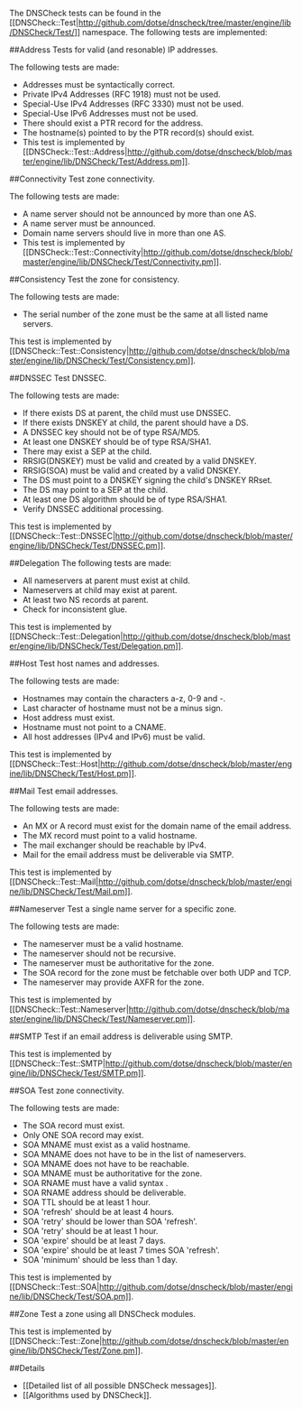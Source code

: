 The DNSCheck tests can be found in the [[DNSCheck::Test|http://github.com/dotse/dnscheck/tree/master/engine/lib/DNSCheck/Test/]] namespace. The following tests are implemented:

##Address
Tests for valid (and resonable) IP addresses.

The following tests are made:

* Addresses must be syntactically correct.
* Private IPv4 Addresses (RFC 1918) must not be used.
* Special-Use IPv4 Addresses (RFC 3330) must not be used.
* Special-Use IPv6 Addresses must not be used.
* There should exist a PTR record for the address.
* The hostname(s) pointed to by the PTR record(s) should exist.
* This test is implemented by [[DNSCheck::Test::Address|http://github.com/dotse/dnscheck/blob/master/engine/lib/DNSCheck/Test/Address.pm]].

##Connectivity
Test zone connectivity.

The following tests are made:

 * A name server should not be announced by more than one AS.
 * A name server must be announced.
 * Domain name servers should live in more than one AS.
 * This test is implemented by [[DNSCheck::Test::Connectivity|http://github.com/dotse/dnscheck/blob/master/engine/lib/DNSCheck/Test/Connectivity.pm]].

##Consistency
Test the zone for consistency.

The following tests are made:

 * The serial number of the zone must be the same at all listed name servers.

This test is implemented by [[DNSCheck::Test::Consistency|http://github.com/dotse/dnscheck/blob/master/engine/lib/DNSCheck/Test/Consistency.pm]].

##DNSSEC
Test DNSSEC.

The following tests are made:

 * If there exists DS at parent, the child must use DNSSEC.
 * If there exists DNSKEY at child, the parent should have a DS.
 * A DNSSEC key should not be of type RSA/MD5.
 * At least one DNSKEY should be of type RSA/SHA1.
 * There may exist a SEP at the child.
 * RRSIG(DNSKEY) must be valid and created by a valid DNSKEY.
 * RRSIG(SOA) must be valid and created by a valid DNSKEY.
 * The DS must point to a DNSKEY signing the child's DNSKEY RRset.
 * The DS may point to a SEP at the child.
 * At least one DS algorithm should be of type RSA/SHA1.
 * Verify DNSSEC additional processing.
 
This test is implemented by [[DNSCheck::Test::DNSSEC|http://github.com/dotse/dnscheck/blob/master/engine/lib/DNSCheck/Test/DNSSEC.pm]].

##Delegation
The following tests are made:

 * All nameservers at parent must exist at child.
 * Nameservers at child may exist at parent.
 * At least two NS records at parent.
 * Check for inconsistent glue.

This test is implemented by [[DNSCheck::Test::Delegation|http://github.com/dotse/dnscheck/blob/master/engine/lib/DNSCheck/Test/Delegation.pm]].

##Host
Test host names and addresses.

The following tests are made:

 * Hostnames may contain the characters a-z, 0-9 and -.
 * Last character of hostname must not be a minus sign.
 * Host address must exist.
 * Hostname must not point to a CNAME.
 * All host addresses (IPv4 and IPv6) must be valid.

This test is implemented by [[DNSCheck::Test::Host|http://github.com/dotse/dnscheck/blob/master/engine/lib/DNSCheck/Test/Host.pm]].

##Mail
Test email addresses.

The following tests are made:

 * An MX or A record must exist for the domain name of the email address.
 * The MX record must point to a valid hostname.
 * The mail exchanger should be reachable by IPv4.
 * Mail for the email address must be deliverable via SMTP.

This test is implemented by [[DNSCheck::Test::Mail|http://github.com/dotse/dnscheck/blob/master/engine/lib/DNSCheck/Test/Mail.pm]].

##Nameserver
Test a single name server for a specific zone.

The following tests are made:

 * The nameserver must be a valid hostname.
 * The nameserver should not be recursive.
 * The nameserver must be authoritative for the zone.
 * The SOA record for the zone must be fetchable over both UDP and TCP.
 * The nameserver may provide AXFR for the zone.

This test is implemented by [[DNSCheck::Test::Nameserver|http://github.com/dotse/dnscheck/blob/master/engine/lib/DNSCheck/Test/Nameserver.pm]].

##SMTP
Test if an email address is deliverable using SMTP.

This test is implemented by [[DNSCheck::Test::SMTP|http://github.com/dotse/dnscheck/blob/master/engine/lib/DNSCheck/Test/SMTP.pm]].

##SOA
Test zone connectivity.

The following tests are made:

 * The SOA record must exist.
 * Only ONE SOA record may exist.
 * SOA MNAME must exist as a valid hostname.
 * SOA MNAME does not have to be in the list of nameservers.
 * SOA MNAME does not have to be reachable.
 * SOA MNAME must be authoritative for the zone.
 * SOA RNAME must have a valid syntax .
 * SOA RNAME address should be deliverable.
 * SOA TTL should be at least 1 hour.
 * SOA 'refresh' should be at least 4 hours.
 * SOA 'retry' should be lower than SOA 'refresh'.
 * SOA 'retry' should be at least 1 hour.
 * SOA 'expire' should be at least 7 days.
 * SOA 'expire' should be at least 7 times SOA 'refresh'.
 * SOA 'minimum' should be less than 1 day.

This test is implemented by [[DNSCheck::Test::SOA|http://github.com/dotse/dnscheck/blob/master/engine/lib/DNSCheck/Test/SOA.pm]].

##Zone
Test a zone using all DNSCheck modules.

This test is implemented by [[DNSCheck::Test::Zone|http://github.com/dotse/dnscheck/blob/master/engine/lib/DNSCheck/Test/Zone.pm]].

##Details

* [[Detailed list of all possible DNSCheck messages]].
* [[Algorithms used by DNSCheck]].